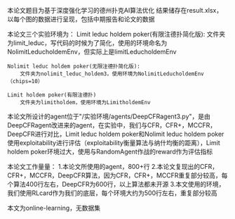 本论文题目为基于深度强化学习的德州扑克AI算法优化
结果储存在result.xlsx，以每个图的数据进行呈现，包括中期报告和论文的数据

本论文三个实验环境为：
    Limit leduc holdem poker(有限注德扑简化版):
        文件夹为limit_leduc，写代码的时候为了简化，使用的环境命名为NolimitLeducholdemEnv，但实际上是limitLeducholdemEnv

    Nolimit leduc holdem poker(无限注德扑简化版):
        文件夹为nolimit_leduc_holdem3，使用环境为NolimitLeducholdemEnv（chips=10）
        
    Limit holdem poker(有限注德扑)
        文件夹为limitholdem，使用环境为LimitholdemEnv

本论文所设计的agent位于"/实验环境/agents/DeepCFRagent3.py"，是由DeepCFRagent改进来的agent，在实验中，我们与CFR，CFR+，MCCFR，DeepCFR进行对比，Limit leduc holdem poker和Nolimit leduc holdem poker使用exploitability进行评估（exploitability衡量算法与纳什均衡的距离），Limit holdem poker环境过大，使用与RandomAgent作战的reward作为评估指标

本论文工作量量：
    1.本论文所使用的agent，800+行
    2.本论文复现出的CFR，CFR+，MCCFR，DeepCFR算法，因为CFR，CFR+，MCCFR重复部分较高，每个算法400行左右，DeepCFR为600行，以上算法都未开源
    3.本文使用的环境，我们使用RLcard作为我们的底层，每个环境大约为500行左右，重复部分较高

本文为online-learning，无数据集
